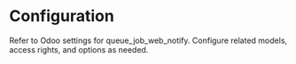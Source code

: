 # Configuration

Refer to Odoo settings for queue_job_web_notify. Configure related models, access rights, and options as needed.
